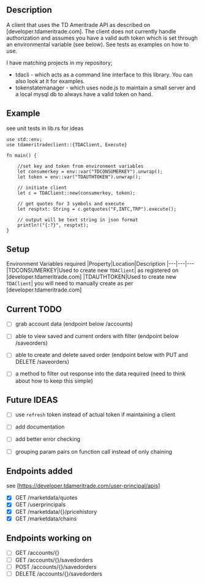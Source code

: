 ## Description

A client that uses the TD Ameritrade API as described on [developer.tdameritrade.com].  The client does not currently handle authorization and assumes you have a valid auth token which is set through an environmental variable (see below). See tests as examples on how to use.

I have matching projects in my repository;
- tdacli - which acts as a command line interface to this library.  You can also look at it for examples.
- tokenstatemanager - which uses node.js to maintain a small server and a local mysql db to always have a valid token on hand.

## Example

see unit tests in lib.rs for ideas
```
use std::env;
use tdameritradeclient::{TDAClient, Execute}

fn main() {

    //set key and token from environment variables
    let consumerkey = env::var("TDCONSUMERKEY").unwrap();
    let token = env::var("TDAUTHTOKEN").unwrap();

    // initiate client
    let c = TDAClient::new(consumerkey, token);

    // get quotes for 3 symbols and execute
    let resptxt: String = c.getquotes("F,INTC,TRP").execute();

    // output will be text string in json format
    println!("{:?}", resptxt);
}
```


## Setup

Environment Variables required
|Property|Location|Description
|---|---|---
|TDCONSUMERKEY|Used to create new `TDAClient`| as registered on [developer.tdameritrade.com]
|TDAUTHTOKEN|Used to create new `TDAClient`| you will need to manually create as per [developer.tdameritrade.com] 

## Current TODO

- [ ] grab account data (endpoint below /accounts)
- [ ] able to view saved and current orders with filter (endpoint below /saveorders)
- [ ] able to create and delete saved order  (endpoint below with PUT and DELETE /saveorders)
- [ ] a method to filter out response into the data required (need to think about how to keep this simple)


## Future IDEAS
- [ ] use `refresh` token instead of actual token if maintaining a client
- [ ] add documentation
- [ ] add better error checking
- [ ] grouping param pairs on function call instead of only chaining


## Endpoints added
see [https://developer.tdameritrade.com/user-principal/apis]

- [X] GET /marketdata/quotes
- [X] GET /userprincipals
- [X] GET /marketdata/{}/pricehistory
- [X] GET /marketdata/chains

## Endpoints working on
- [ ] GET /accounts/{}
- [ ] GET /accounts/{}/savedorders
- [ ] POST /accounts/{}/savedorders
- [ ] DELETE /accounts/{}/savedorders
